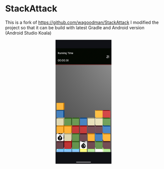 StackAttack
===========

This is a fork of https://github.com/wagoodman/StackAttack
I modified the project so that it can be build with latest Gradle and Android version (Android Studio Koala)

<p align="center">
  <img src ="https://raw.githubusercontent.com/Foso/StackAttack/main/docs/Screenshot.png" height="400"  />
</p>
